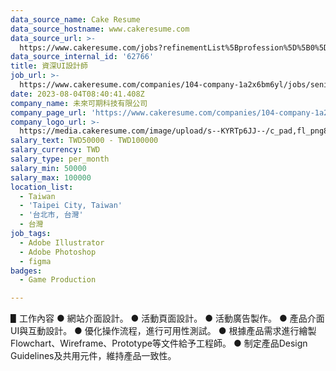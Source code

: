 ```yaml
---
data_source_name: Cake Resume
data_source_hostname: www.cakeresume.com
data_source_url: >-
  https://www.cakeresume.com/jobs?refinementList%5Bprofession%5D%5B0%5D=game-production&range%5Bsalary_range%5D%5Bmin%5D=100000
data_source_internal_id: '62766'
title: 資深UI設計師
job_url: >-
  https://www.cakeresume.com/companies/104-company-1a2x6bm6yl/jobs/senior-ui-designer-0bf640
date: 2023-08-04T08:40:41.408Z
company_name: 未來可期科技有限公司
company_page_url: 'https://www.cakeresume.com/companies/104-company-1a2x6bm6yl'
company_logo_url: >-
  https://media.cakeresume.com/image/upload/s--KYRTp6JJ--/c_pad,fl_png8,h_200,w_200/v1688711402/dvwtunuwuiktuieulhne.png
salary_text: TWD50000 - TWD100000
salary_currency: TWD
salary_type: per_month
salary_min: 50000
salary_max: 100000
location_list:
  - Taiwan
  - 'Taipei City, Taiwan'
  - '台北市, 台灣'
  - 台灣
job_tags:
  - Adobe Illustrator
  - Adobe Photoshop
  - figma
badges:
  - Game Production

---
```


▋工作內容 ● 網站介面設計。 ● 活動頁面設計。 ● 活動廣告製作。 ● 產品介面UI與互動設計。 ● 優化操作流程，進行可用性測試。 ● 根據產品需求進行繪製Flowchart、Wireframe、Prototype等文件給予工程師。 ● 制定產品Design Guidelines及共用元件，維持產品一致性。